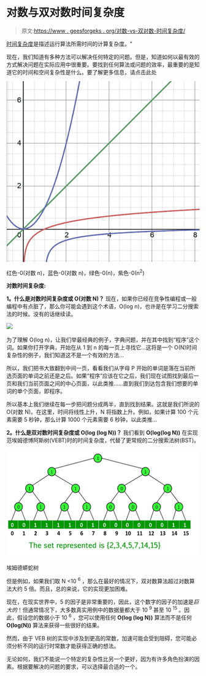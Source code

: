 # 对数与双对数时间复杂度

> 原文:[https://www . geesforgeks . org/对数-vs-双对数-时间复杂度/](https://www.geeksforgeeks.org/logarithmic-vs-double-logarithmic-time-complexity/)

[时间复杂度](https://www.geeksforgeeks.org/understanding-time-complexity-simple-examples/)是描述运行算法所需时间的计算复杂度。"

现在，我们知道有多种方法可以解决任何特定的问题。但是，知道如何以最有效的方式解决问题在实际应用中很重要。要找到任何算法或问题的效率，最重要的是知道它的时间和空间复杂性是什么。要了解更多信息，请点击此处

![](img/192cc2a78845c42699c344da9143a8a1.png)

红色-0(对数 n)，蓝色-0(对数 n)，绿色-0(n)，紫色-0(n<sup>2</sup>)

**对数时间复杂度:**

**1。什么是对数时间复杂度或 O(对数 N)？**
现在，如果你已经在竞争性编程或一般编程中有点脏了，那么你可能会遇到这个术语，O(log n)，也许是在学习二分搜索法的时候。没有的话继续读。

![](img/2bb297fb1a678d9c862d10acac5302e9.png)

为了理解 O(log n)，让我们举最经典的例子，字典问题，并在其中找到“程序”这个词。如果你打开字典，开始在从 1 到 n 的每一页上寻找它…这将是一个 O(N)时间复杂性的例子，我们知道这不是一个有效的方法…

所以，我们把书大致翻到中间一页，看看我们从字母 P 开始的单词是落在当前所选页面的单词之前还是之后。如果“程序”应该在它之后，我们现在试图找到最后一页和我们当前页面之间的中心页面，以此类推……直到我们到达包含我们想要的单词的单个页面，即程序。

所以基本上我们继续在每一步把问题分成两半，直到找到结果。这就是我们所说的 O(对数 N)。在这里，时间将线性上升，N 将指数上升。例如，如果计算 100 个元素需要 5 秒钟，那么计算 1000 个元素需要 6 秒钟，以此类推…

**2。什么是双对数时间复杂度或 O(log (log N))？**
我们看到 **O(log(log N))** 在实现范埃姆德博阿斯树(VEBT)时的时间复杂度，代替了更常规的二分搜索法树(BST)。

![](img/01ae3523fdbe1464a7ec6aab4374b61c.png)

埃姆德蟒蛇树

但是例如，如果我们取 N <10 <sup>6</sup> ，那么在最好的情况下，双对数算法超过对数算法大约 5 倍。而且，总的来说，它的实现更加困难。

现在，在现实世界中，5 的因子是非常重要的，因此，这个数字的因子的加速是*巨大的*！但通常情况下，大多数真实用例中的数据量都大于 10 <sup>9</sup> 甚至 10 <sup>15</sup> 。因此，假设您的数据小于 10 <sup>6</sup> ，您可以使用任何 **O(log (log N))** 算法而不是任何 **O(log(N))** 算法来获得一些很好的结果。

然而，由于 VEB 树的实现中涉及到更高的常数，加速可能会受到阻碍，您可能必须分析不同的运行时常数才能获得正确的想法。

无论如何，我们不能说一个特定的复杂性比另一个更好，因为有许多角色扮演的因素。根据要解决的问题的要求，可以选择最合适的一个。